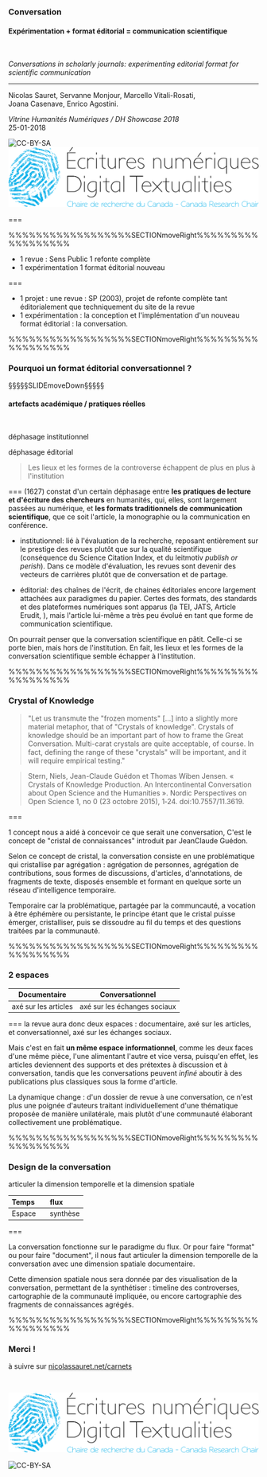 ### Conversation
#### Expérimentation + format éditorial = communication scientifique
&nbsp;

_Conversations in scholarly journals: experimenting editorial format for scientific communication_

<!-- .element: style="font-size:2rem" -->

---

Nicolas Sauret, Servanne Monjour, Marcello Vitali-Rosati,  
Joana Casenave, Enrico Agostini.

<!-- .element: style="font-size:1.5rem" -->

_Vitrine Humanités Numériques / DH Showcase 2018_  
25-01-2018

<!-- .element: style="font-size:1.5rem" -->

![CC-BY-SA](http://i.creativecommons.org/l/by-sa/4.0/88x31.png) ![logo CRCEN](img/LogoENDT10-2016.png) <!-- .element: class="logo" style="width:20%; background-color:ghostwhite;padding: 4px" -->

===


%%%%%%%%%%%%%%%%%%SECTIONmoveRight%%%%%%%%%%%%%%%%%%
<!-- .slide: data-background-image="https://screenshotscdn.firefoxusercontent.com/images/067d8cc9-293e-4e6b-a5f5-eb3e0027ceb3.png" data-background-size="contain"-->
<!--  .slide: class="hover"-->

- 1 revue : Sens Public <i class="fa fa-arrow-right"></i> 1 refonte complète
- 1 expérimentation <i class="fa fa-arrow-right"></i> 1 format éditorial nouveau

===

- 1 projet : une revue : SP (2003), projet de refonte complète tant éditorialement que techniquement du site de la revue
- 1 expérimentation : la conception et l'implémentation d'un nouveau format éditorial : la conversation.


%%%%%%%%%%%%%%%%%%SECTIONmoveRight%%%%%%%%%%%%%%%%%%


### Pourquoi un format éditorial conversationnel ?

§§§§§SLIDEmoveDown§§§§§

#### artefacts académique /  pratiques réelles

&nbsp;

<i class="fa fa-arrow-right"></i> déphasage institutionnel

<i class="fa fa-arrow-right"></i> déphasage éditorial

> Les lieux et les formes de la controverse échappent de plus en plus à l'institution

===
(1627)
constat d'un certain déphasage entre **les pratiques de lecture et d'écriture des chercheurs** en humanités, qui, elles, sont largement passées au numérique, et **les formats traditionnels de communication scientifique**, que ce soit l'article, la monographie ou la communication en conférence.

- institutionnel: lié à l'évaluation de la recherche, reposant entièrement sur le prestige des revues plutôt que sur la qualité scientifique (conséquence du Science Citation Index, et du leitmotiv _publish or perish_). Dans ce modèle d'évaluation, les revues sont devenir des vecteurs de carrières plutôt que de conversation et de partage.

<!-- les institutions sont dans l'incapacité de prendre en compte dans l'évaluation des chercheurs les nouvelles formes d'écriture et de communication propre à l'environnement numérique (blogs, micro-blogging, listes de diffusion, contributions multiples sur les plateformes, etc.). Ici les verrous sont économiques, juridiques et idéologiques, l'évaluation de la recherche reposant entièrement sur le Science Citation Index, sur le leitmotiv "publish or perish", ce qui a eu pour effet d'indexer l'évaluation sur le prestige des revues  et non sur la qualité scientifique (avec tous les travers de concentration des pouvoirs), et de positionner les revues comme des vecteurs de carrières plutôt que de conversation et de partage. -->

- éditorial: des chaînes de l'écrit, de chaines éditoriales encore largement attachées aux paradigmes du papier. Certes des formats, des standards et des plateformes numériques sont apparus (la TEI, JATS, Article Erudit, ), mais l'article lui-même a très peu évolué en tant que forme de communication scientifique.
<!-- Finalement, les artefacts traditionnels de la communication scientifique peinent à prendre en compte toutes les potentialités du texte numérique et de son environnement. -->

On pourrait penser que la conversation scientifique en pâtit. Celle-ci se porte bien, mais hors de l'institution. En fait, les lieux et les formes de la conversation scientifique semble échapper à l'institution.

%%%%%%%%%%%%%%%%%%SECTIONmoveRight%%%%%%%%%%%%%%%%%%

<!-- .slide: data-background-image="https://static1.squarespace.com/static/59af892bbebafb7afc6d4350/t/59cfaaf10abd041b023fc287/1506781954068/K2CrO4_1.jpg" data-background-size="cover"-->
<!--  .slide: class="hover"-->


### Crystal of Knowledge

> "Let us transmute the "frozen moments" [...] into a slightly more material metaphor, that of "Crystals of knowledge". Crystals of knowledge should be an important part of how to frame the Great Conversation. Multi-carat crystals are quite acceptable, of course. In fact, defining the range of these "crystals" will be important, and it will require empirical testing."  

> Stern, Niels, Jean-Claude Guédon et Thomas Wiben Jensen. « Crystals of Knowledge Production. An Intercontinental Conversation about Open Science and the Humanities ». Nordic Perspectives on Open Science 1, no 0 (23 octobre 2015), 1‑24. doi:10.7557/11.3619. <!-- .element: class="petit" -->

===

1 concept nous a aidé à concevoir ce que serait une conversation, C'est le concept de "cristal de connaissances" introduit par JeanClaude Guédon.

Selon ce concept de cristal, la conversation consiste en une problématique qui cristallise par agrégation : agrégation de personnes, agrégation de contributions, sous formes de discussions, d'articles, d'annotations, de fragments de texte, disposés ensemble et formant en quelque sorte un réseau d'intelligence temporaire.

Temporaire car la problématique, partagée par la communcauté, a vocation à être éphémère ou persistante, le principe étant que le cristal puisse émerger, cristalliser, puis se dissoudre au fil du temps et des questions traitées par la communauté.

%%%%%%%%%%%%%%%%%%SECTIONmoveRight%%%%%%%%%%%%%%%%%%

<!-- .slide: data-background-image="https://screenshotscdn.firefoxusercontent.com/images/29f38374-ad15-4219-b644-e8d6c53eb715.png" data-background-size="contain"-->
<!--  .slide: class="hover"-->


### 2 espaces

| Documentaire | Conversationnel |
| :-: |:-:  |
| axé sur les articles | axé sur les échanges sociaux |

<!-- .element: class="tableau" -->

===
la revue aura donc deux espaces : documentaire, axé sur les articles, et conversationnel, axé sur les échanges sociaux.

Mais c'est en fait **un même espace informationnel**, comme les deux faces d'une même pièce, l'une alimentant l'autre et vice versa, puisqu'en effet, les articles deviennent des supports et des prétextes à discussion et à conversation, tandis que les conversations peuvent _infiné_ aboutir à des publications plus classiques sous la forme d'article.

La dynamique change : d'un dossier de revue à une conversation, ce n'est plus une poignée d'auteurs traitant individuellement d'une thématique proposée de manière unilatérale, mais plutôt d'une communauté élaborant collectivement une problématique.

%%%%%%%%%%%%%%%%%%SECTIONmoveRight%%%%%%%%%%%%%%%%%%
### Design de la conversation

articuler la dimension temporelle et la dimension spatiale

| Temps | <i class="fa fa-arrow-right"></i> |flux |
| :-- |:-:  | :--|
| Espace | <i class="fa fa-arrow-right"></i> |synthèse |

<!-- .element: class="tableauNoBold" -->

===

La conversation fonctionne sur le paradigme du flux. Or pour faire "format" ou pour faire "document", il nous faut articuler la dimension temporelle de la conversation avec une dimension spatiale documentaire.

Cette dimension spatiale nous sera donnée par des visualisation de la conversation, permettant de la synthétiser : timeline des controverses, cartographie de la communauté impliquée, ou encore cartographie des fragments de connaissances agrégés.


%%%%%%%%%%%%%%%%%%SECTIONmoveRight%%%%%%%%%%%%%%%%%%

### Merci !

à suivre sur [nicolassauret.net/carnets](http://nicolassauret.net/carnets)

<!-- .element: class="petit" -->

&nbsp;

![logo CRCEN](img/LogoENDT10-2016.png) <!-- .element: class="logo" style="width:30%; background-color:ghostwhite;padding: 7px" -->



![CC-BY-SA](http://i.creativecommons.org/l/by-sa/4.0/88x31.png)
